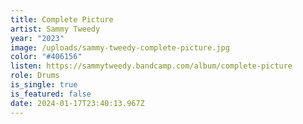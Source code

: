 ```yaml
---
title: Complete Picture
artist: Sammy Tweedy
year: "2023"
image: /uploads/sammy-tweedy-complete-picture.jpg
color: "#406156"
listen: https://sammytweedy.bandcamp.com/album/complete-picture
role: Drums
is_single: true
is_featured: false
date: 2024-01-17T23:40:13.967Z
---
```

